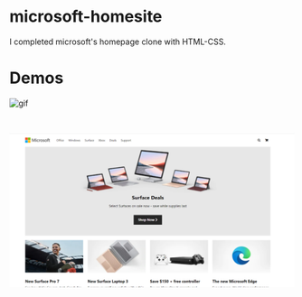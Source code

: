 # microsoft-homesite
I completed microsoft's homepage clone with HTML-CSS.

# Demos
![gif](./img/readme/microsoft-home.gif)

</br>

![pic](./img/readme/mic1.png)
